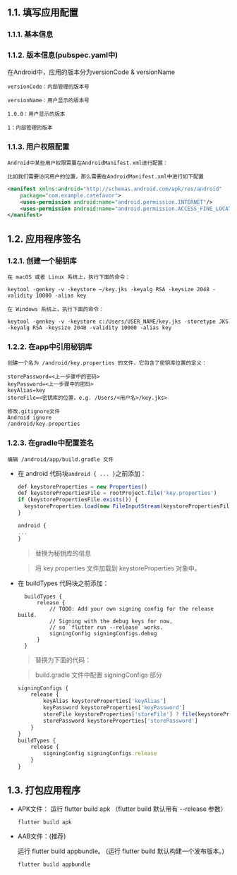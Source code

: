 ## 1.1. 填写应用配置
### 1.1.1. 基本信息
### 1.1.2. 版本信息(pubspec.yaml中)
在Android中，应用的版本分为versionCode & versionName

    versionCode：内部管理的版本号

    versionName：用户显示的版本号

    1.0.0：用户显示的版本

    1：内部管理的版本

### 1.1.3. 用户权限配置
    Android中某些用户权限需要在AndroidManifest.xml进行配置：

    比如我们需要访问用户的位置，那么需要在AndroidManifest.xml中进行如下配置

```xml
<manifest xmlns:android="http://schemas.android.com/apk/res/android"
    package="com.example.catefavor">
    <uses-permission android:name="android.permission.INTERNET"/>
    <uses-permission android:name="android.permission.ACCESS_FINE_LOCATION"/>
</manifest>
```

## 1.2. 应用程序签名

### 1.2.1. 创建一个秘钥库

    在 macOS 或者 Linux 系统上，执行下面的命令：

`keytool -genkey -v -keystore ~/key.jks -keyalg RSA -keysize 2048 -validity 10000 -alias key`

    在 Windows 系统上，执行下面的命令：

`keytool -genkey -v -keystore c:/Users/USER_NAME/key.jks -storetype JKS -keyalg RSA -keysize 2048 -validity 10000 -alias key`

### 1.2.2. 在app中引用秘钥库
    创建一个名为 /android/key.properties 的文件，它包含了密钥库位置的定义：

    storePassword=<上一步骤中的密码>
    keyPassword=<上一步骤中的密码>
    keyAlias=key
    storeFile=<密钥库的位置，e.g. /Users/<用户名>/key.jks>

    修改.gitignore文件
    Android ignore
    /android/key.properties

### 1.2.3. 在gradle中配置签名
    编辑 /android/app/build.gradle 文件

* 在 android 代码块`android { ... }`之前添加：
    ```js
    def keystoreProperties = new Properties()
    def keystorePropertiesFile = rootProject.file('key.properties')
    if (keystorePropertiesFile.exists()) {
      keystoreProperties.load(new FileInputStream(keystorePropertiesFile))
    }

    android {
    ...
    }

    ```
    > 替换为秘钥库的信息

    > 将 key.properties 文件加载到 keystoreProperties 对象中。


* 在 buildTypes 代码块之前添加：

  ```
    buildTypes {
        release {
            // TODO: Add your own signing config for the release build.
            // Signing with the debug keys for now,
            // so `flutter run --release` works.
            signingConfig signingConfigs.debug
        }
    }
  ```

  > 替换为下面的代码：

  >  build.gradle 文件中配置 signingConfigs 部分

  ```js
  signingConfigs {
      release {
          keyAlias keystoreProperties['keyAlias']
          keyPassword keystoreProperties['keyPassword']
          storeFile keystoreProperties['storeFile'] ? file(keystoreProperties['storeFile']) : null
          storePassword keystoreProperties['storePassword']
      }
  }
  buildTypes {
      release {
          signingConfig signingConfigs.release
      }
  }
  ```

## 1.3. 打包应用程序

  * APK文件：
  运行 flutter build apk （flutter build 默认带有 --release 参数）

    `flutter build apk`

  * AAB文件：(推荐)

    运行 flutter build appbundle。 (运行 flutter build 默认构建一个发布版本。)

    `flutter build appbundle`


